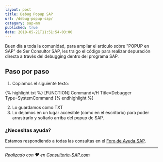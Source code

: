 ```yaml
---
layout: post
title: Debug Popup SAP
url: /debug-popup-sap/
category: sap-mm
published: true
date: 2018-05-21T11:51:54-03:00
---
```


Buen día a toda la comunidad, para ampliar el artículo sobre "POPUP en SAP" de Ser Consultor SAP, les traigo el código para realizar depuración directa a través del debugging dentro del programa SAP.

<!--more-->

## Paso por paso

1. Copiamos el siguiente texto:

{% highlight txt %}
[FUNCTION] 
Command=/H 
Title=Debugger 
Type=SystemCommand 
{% endhighlight %}

2. Lo guardamos como TXT
3. Lo dejamos en un lugar accesible (como en el escritorio) para poder arrastrarlo y soltarlo arriba del popup de SAP.

### ¿Necesitas ayuda?

Estamos respondiendo a todas las consultas en el [Foro de Ayuda SAP](https://foros.consultoria-sap.com).

***

_Realizado con :heart: en [Consultoria-SAP.com](https://www.consultoria-sap.com)_
